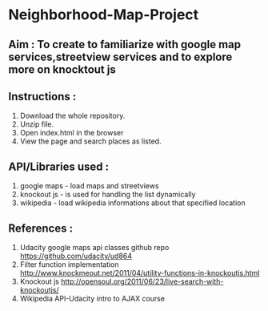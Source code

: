 # Neighborhood-Map-Project

## Aim : To create to familiarize with google map services,streetview services and to explore more on knocktout js
## Instructions :
1. Download the whole repository.
2. Unzip file.
3. Open index.html in the browser
4. View the page and search places as listed.

## API/Libraries used :

1. google maps - load maps and streetviews
2. knockout js - is used for handling the list dynamically
3. wikipedia - load wikipedia informations about that specified location

## References :
1. Udacity google maps api classes github repo
   https://github.com/udacity/ud864
2. Filter function implementation
   http://www.knockmeout.net/2011/04/utility-functions-in-knockoutjs.html
3. Knockout js
   http://opensoul.org/2011/06/23/live-search-with-knockoutjs/
4. Wikipedia API-Udacity intro to AJAX course
